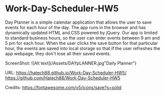 # Work-Day-Scheduler-HW5

Day Planner is a simple calendar application that allows the user to save events for each hour of the day. The app runs in the browser and has dynamically updated HTML and CSS powered by jQuery. Our app is limited to standard business hours, so the user can enter events between 9 am and 5 pm for each hour. When the user clicks the save button for that particular hour, the events are saved into local storage so that if the user refreshes the app webpage, they don't lose all their saved events.



ScreenShot:
![Alt text](/Assets/DAYpLANNER.jpg"Daily Planner")




URL:
https://hatech88.github.io/Work-Day-Scheduler-HW5/
https://github.com/Hatech88/Work-Day-Scheduler-HW5





Credits:
https://fontawesome.com/v5/icons/save?s=solid

